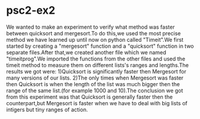 # psc2-ex2
We wanted to make an experiment to verify what method was faster between quicksort and mergesort.To do this,we used the most precise method we have learned up until now on python called "Timeit".We first started by creating a "mergesort" function and a "quicksort" function in two separate files.After that,we created another file which we named "timeitprog".We imported the functions from the other files and used the timeit method to measure them on different lists's ranges and lengths.The results we got were:
1)Quicksort is significantly faster then Mergesort for many versions of our lists.
2)The only times when Mergesort was faster then Quicksort is when the length of the list was much bigger then the range of the same list.(for example 1000 and 10).The conclusion we got from this experiment was that Quicksort is generally faster then the counterpart,but Mergesort is faster when we have to deal with big lists of intigers but tiny ranges of action.